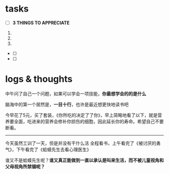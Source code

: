 # tasks
- [ ] **3 THINGS TO APPRECIATE**
1. 
2. 
3. 
- [ ] 
- [ ] 


# logs & thoughts

中午问了自己一个问题，如果可以学会一项技能，**你最想学会的的是什么**

脑海中的第一个居然是，**一目十行**，也许是最近想更快地读书吧

今早花了5元，买了套装，《你所吃的决定了了你》，早上简略地看了以下，就是营养要全面，吃进来的营养会修补你损伤的细胞，因此延长你的寿命。希望自己不要断看。

---
今天虽然工训了一天，但是并没有干什么活
全程看书，上午看完了《被讨厌的勇气》，下午看完了《蛤蟆先生去看心理医生》

谁又不是蛤蟆先生呢？**谁又真正能做到一直以承认是叫来生活，而不被儿童视角和父母视角所禁锢呢？**




